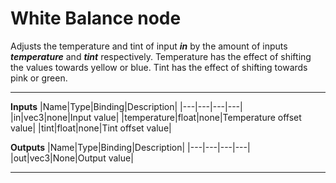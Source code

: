 # White Balance node
Adjusts the temperature and tint of input <b><i>in</i></b> by the amount of inputs <b><i>temperature</i></b> and <b><i>tint</i></b> respectively. Temperature has the effect of shifting the values towards yellow or blue. Tint has the effect of shifting towards pink or green.
<hr>

**Inputs**
|Name|Type|Binding|Description|
|---|---|---|---|
|in|vec3|none|Input value|
|temperature|float|none|Temperature offset value|
|tint|float|none|Tint offset value|
  
**Outputs**
|Name|Type|Binding|Description|
|---|---|---|---|
|out|vec3|None|Output value|
___